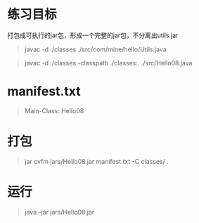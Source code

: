 练习目标
========
打包成可执行的jar包，形成一个完整的jar包，不分离出utils.jar

> javac -d ./classes ./src/com/mine/hello/Utils.java

> javac -d ./classes -classpath ./classes:. ./src/Hello08.java

manifest.txt
============

> Main-Class: Hello08 

打包
====
> jar cvfm jars/Hello08.jar manifest.txt -C classes/ .

运行
====
> java -jar jars/Hello08.jar
